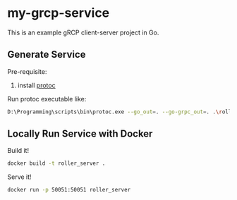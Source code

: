 # my-grcp-service
This is an example gRCP client-server project in Go.


## Generate Service

Pre-requisite:
1. install [protoc](https://grpc.io/docs/protoc-installation/)

Run protoc executable like:
``` bash
D:\Programming\scripts\bin\protoc.exe --go_out=. --go-grpc_out=. .\rollerService\service.proto
```


## Locally Run Service with Docker

Build it!
``` bash
docker build -t roller_server .
```

Serve it!
``` bash
docker run -p 50051:50051 roller_server
```
